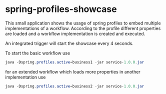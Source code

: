 # spring-profiles-showcase

This small application shows the usage of spring profiles to embed multiple implementations of a workflow. According to the profile different properties are loaded and a workflow implementation is created and executed.

An integrated trigger will start the showcase every 4 seconds.

To start the basic workflow use
```java
java -Dspring.profiles.active=business1 -jar service-1.0.0.jar
```
for an extended workflow which loads more properties in another implementation use
```java
java -Dspring.profiles.active=business2 -jar service-1.0.0.jar
```
